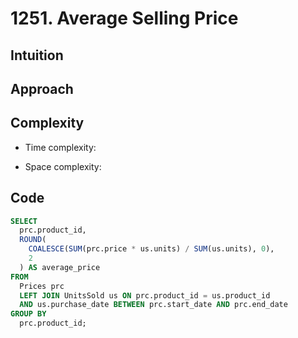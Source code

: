 # 1251. Average Selling Price

## Intuition

## Approach
<!-- Describe your approach to solving the problem. -->

## Complexity

- Time complexity:
<!-- Add your time complexity here, e.g. $$O(n)$$ -->

- Space complexity:
<!-- Add your space complexity here, e.g. $$O(n)$$ -->

## Code

```sql
SELECT
  prc.product_id,
  ROUND(
    COALESCE(SUM(prc.price * us.units) / SUM(us.units), 0),
    2
  ) AS average_price
FROM
  Prices prc
  LEFT JOIN UnitsSold us ON prc.product_id = us.product_id
  AND us.purchase_date BETWEEN prc.start_date AND prc.end_date
GROUP BY
  prc.product_id;
```
